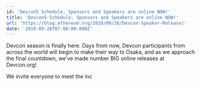 ```yaml
---
id: 'Devcon5 Schedule, Sponsors and Speakers are online NOW!'
title: 'Devcon5 Schedule, Sponsors and Speakers are online NOW!'
url: 'https://blog.ethereum.org/2019/09/26/Devcon-Speaker-Release/'
date: '2019-09-26T07:00:00.000Z'
---
```

Devcon season is finally here. Days from now, Devcon participants from across the world will begin to make their way to Osaka, and as we approach the final countdown, we’ve made number BIG online releases at Devcon.org!

We invite everyone to meet the inc